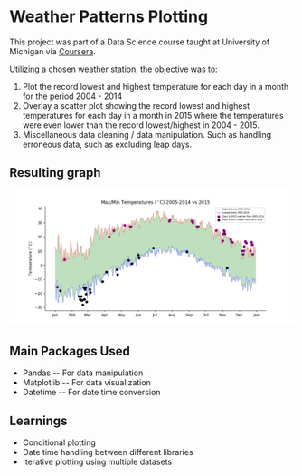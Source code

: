 # Weather Patterns Plotting
This project was part of a Data Science course taught at University of Michigan via [Coursera](https://www.coursera.org/learn/python-plotting/home/welcome).

Utilizing a chosen weather station, the objective was to:

1. Plot the record lowest and highest temperature for each day in a month for the period 2004 - 2014
2. Overlay a scatter plot showing the record lowest and highest temperatures for each day in a month in 2015 where the temperatures were even lower than the record lowest/highest in 2004 - 2015.
3. Miscellaneous data cleaning / data manipulation. Such as handling erroneous data, such as excluding leap days.

## Resulting graph
![](img/Temperatures.png)

## Main Packages Used
* Pandas -- For data manipulation
* Matplotlib -- For data visualization
* Datetime -- For date time conversion

## Learnings
* Conditional plotting
* Date time handling between different libraries
* Iterative plotting using multiple datasets